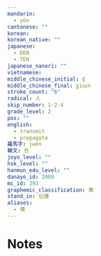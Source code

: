 ```yaml
---
mandarin:
  - yún
cantonese: ""
korean:
korean_native: ""
japanese:
  - DEN
  - TEN
japanese_nanori: ""
vietnamese:
middle_chinese_initial: ɖ
middle_chinese_final: ɣiuᴇn
stroke_count: "6"
radical: 人
skip_number: 1-2-4
grade_level: 2
pos: ""
english:
  - transmit
  - propagate
羅馬字: jwen
韓文: 줜
joyo_level: ""
hsk_level: ""
hanmun_edu_level: ""
danayo_id: 2009
mc_id: 293
graphemic_classification: 專
stand_in: 伝播
aliases:
  - 傳
---
```


# Notes
